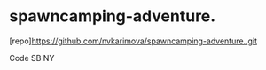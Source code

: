 spawncamping-adventure.
=======================

[repo]https://github.com/nvkarimova/spawncamping-adventure..git


Code SB NY
